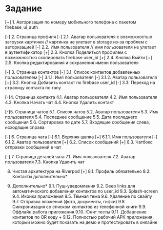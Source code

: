 # Задание


[+] 1. Авторизация по номеру мобильного телефона с пакетом firebase_ui_auth

[-] 2. Страница профиля
[-] 2.1. Аватар пользователя с возможностью загрузки картинки // картинка не улетает в storage из-за проблем с авторизацией
[-] 2.2. Имя пользователя // имя пользователя не улетает в аутентификатор
[+] 2.3. Кнопка Поделиться профилем с возможностью скопировать firebase user_id
[+] 2.4. Кнопка Выйти
[+] 2.5. Кнопка редактирования и сохранения имени пользователя

[-] 3. Страница контактов
[-]  3.1. Список контактов добавленных пользователем
[-]   3.1.1. Имя пользователя
[-]   3.1.2. Аватар пользователя
[+] 3.2. Кнопка Добавить контакт по firebase user_id
[-] 3.3. Переход на страницу контакта по тапу

[-]4. Страница контакта
4.1. Аватар пользователя
4.2. Имя пользователя
4.3. Кнопка Начать чат
4.4. Кнопка Удалить контакт

[-]5. Страница чатов
5.1. Список чатов
5.2. Аватар пользователя
5.3. Имя пользователя
5.4. Последнее сообщение
5.5. Дата последнего сообщения
5.6. Сортировка по дате
5.7. Входящие сообщения слева, исходящие справа

[-] 6. Страница чата
[-] 6.1. Верхняя шапка
[+] 6.1.1. Имя пользователя
[-] 6.1.2. Аватар пользователя
[+] 6.2. Список сообщений
[+] 6.3. Чатбокс отправки сообщений в чат

[-] 7. Страница деталей чата
7.1. Имя пользователя
7.2. Аватар пользователя
7.3. Кнопка Удалить чат

8. Чистая архитектура на Riverpod 
[+] 8.1. Профиль обязательно
8.2. Контакты дополнительно*

9. Дополнительно*
9.1. Пуш-уведомления
9.2. Deep links для автоматического добавления контактов по user_id
9.3. Splash-screen
9.4. Иконка приложения
9.5. Тёмная тема
9.6. Удаление по свайпу
9.7. Отправка вложений (фото, документы, гифки)
9.8. Синхронизация со списком контактов из телефонной книги
9.9. Оффлайн работа приложения
9.10. Юнит тесты
9.11. Добавление контактов по QR коду +
9.12. Полностью рабочий APK приложения, который можно будет показать на демо и протестировать в онлайне
